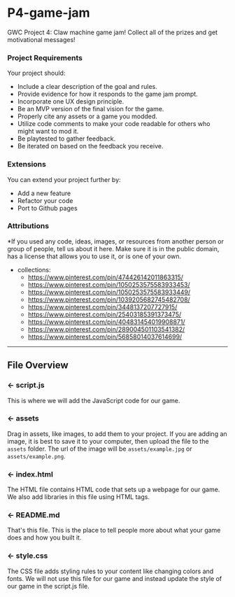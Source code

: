 # P4-game-jam
GWC Project 4: Claw machine game jam! Collect all of the prizes and get motivational messages!

### Project Requirements
Your project should:
- Include a clear description of the goal and rules. 
- Provide evidence for how it responds to the game jam prompt.
- Incorporate one UX design principle.
- Be an MVP version of the final vision for the game. 
- Properly cite any assets or a game you modded.
- Utilize code comments to make your code readable for others who might want to mod it. 
- Be playtested to gather feedback.
- Be iterated on based on the feedback you receive.


### Extensions
You can extend your project further by:
- Add a new feature
- Refactor your code
- Port to Github pages

###  Attributions
*If you used any code, ideas, images, or resources from another person or group of people, tell us about it here. Make sure it is in the public domain, has a license that allows you to use it, or is one of your own.
- collections:
  - https://www.pinterest.com/pin/474426142011863315/
  - https://www.pinterest.com/pin/1050253575583933453/
  - https://www.pinterest.com/pin/1050253575583933449/
  - https://www.pinterest.com/pin/1039205682745482708/
  - https://www.pinterest.com/pin/3448137207727915/
  - https://www.pinterest.com/pin/25403185391373475/
  - https://www.pinterest.com/pin/404831454019908871/
  - https://www.pinterest.com/pin/289004501103541382/
  - https://www.pinterest.com/pin/56858014037614699/

---

## File Overview

### ← script.js

This is where we will add the JavaScript code for our game.

### ← assets

Drag in assets, like images, to add them to your project. If you are adding an image, it is best to save it to your computer, then upload the file to the `assets` folder. The url of the image will be `assets/example.jpg` or `assets/example.png`.

### ← index.html

The HTML file contains HTML code that sets up a webpage for our game. We also add libraries in this file using HTML tags.

### ← README.md

That's this file. This is the place to tell people more about what your game does and how you built it. 

### ← style.css

The CSS file adds styling rules to your content like changing colors and fonts. We will not use this file for our game and instead update the style of our game in the script.js file.  
